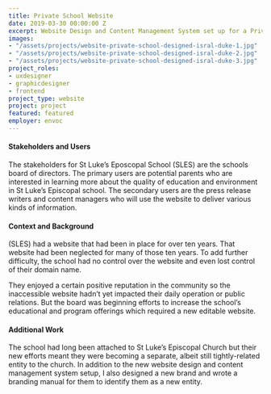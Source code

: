 ```yaml
---
title: Private School Website
date: 2019-03-30 00:00:00 Z
excerpt: Website Design and Content Management System set up for a Private School.
images:
- "/assets/projects/website-private-school-designed-isral-duke-1.jpg"
- "/assets/projects/website-private-school-designed-isral-duke-2.jpg"
- "/assets/projects/website-private-school-designed-isral-duke-3.jpg"
project_roles:
- uxdesigner
- graphicdesigner
- frontend
project_type: website
project: project
featured: featured
employer: envoc
---
```

<h4>Stakeholders and Users</h4>
<p>The stakeholders for St Luke&rsquo;s Eposcopal School (SLES) are the schools board of directors. The primary users are potential parents who are interested in learning more about the quality of education and environment in St Luke&rsquo;s Episcopal school. The secondary users are the press release writers and content managers who will use the website to deliver various kinds of information.</p>
<h4>Context and Background</h4>
<p>(SLES) had a website that had been in place for over ten years. That website had been neglected for many of those ten years. To add further difficulty, the school had no control over the website and even lost control of their domain name.</p>
<p>They enjoyed a certain positive reputation in the community so the inaccessible website hadn&rsquo;t yet impacted their daily operation or public relations. But the board was beginning efforts to increase the school&rsquo;s educational and program offerings which required a new editable website.</p>
<h4>Additional Work</h4>
<p>The school had long been attached to St Luke&rsquo;s Episcopal Church but their new efforts meant they were becoming a separate, albeit still tightly-related entity to the church. In addition to the new website design and content management system setup, I also designed a new brand and wrote a branding manual for them to identify them as a new entity.</p>